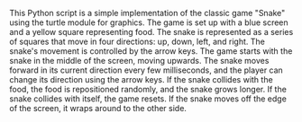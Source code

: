 This Python script is a simple implementation of the classic game "Snake" using the turtle module for graphics. The game is set up with a blue screen and a yellow square representing food. The snake is represented as a series of squares that move in four directions: up, down, left, and right. The snake's movement is controlled by the arrow keys. The game starts with the snake in the middle of the screen, moving upwards. The snake moves forward in its current direction every few milliseconds, and the player can change its direction using the arrow keys. If the snake collides with the food, the food is repositioned randomly, and the snake grows longer. If the snake collides with itself, the game resets. If the snake moves off the edge of the screen, it wraps around to the other side.
